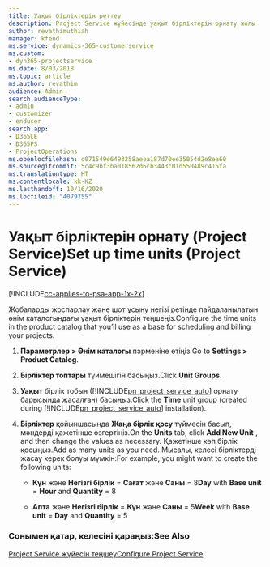 ```yaml
---
title: Уақыт бірліктерін реттеу
description: Project Service жүйесінде уақыт бірліктерін орнату жолы
author: revathimuthiah
manager: kfend
ms.service: dynamics-365-customerservice
ms.custom:
- dyn365-projectservice
ms.date: 8/03/2018
ms.topic: article
ms.author: revathim
audience: Admin
search.audienceType:
- admin
- customizer
- enduser
search.app:
- D365CE
- D365PS
- ProjectOperations
ms.openlocfilehash: d071549e6493258aeea187d70ee35054d2e8ea60
ms.sourcegitcommit: 5c4c9bf3ba018562d6cb3443c01d550489c415fa
ms.translationtype: HT
ms.contentlocale: kk-KZ
ms.lasthandoff: 10/16/2020
ms.locfileid: "4079755"
---
```

# <a name="set-up-time-units-project-service"></a><span data-ttu-id="3e69b-103">Уақыт бірліктерін орнату (Project Service)</span><span class="sxs-lookup"><span data-stu-id="3e69b-103">Set up time units (Project Service)</span></span>

[!INCLUDE[cc-applies-to-psa-app-1x-2x](../includes/cc-applies-to-psa-app-1x-2x.md)]

<span data-ttu-id="3e69b-104">Жобаларды жоспарлау және шот ұсыну негізі ретінде пайдаланылатын өнім каталогындағы уақыт бірліктерін теңшеңіз.</span><span class="sxs-lookup"><span data-stu-id="3e69b-104">Configure the time units in the product catalog that you’ll use as a base for scheduling and billing your projects.</span></span>  
  
1. <span data-ttu-id="3e69b-105">**Параметрлер > Өнім каталогы** пәрменіне өтіңіз.</span><span class="sxs-lookup"><span data-stu-id="3e69b-105">Go to **Settings > Product Catalog**.</span></span>  
  
2. <span data-ttu-id="3e69b-106">**Бірліктер топтары** түймешігін басыңыз.</span><span class="sxs-lookup"><span data-stu-id="3e69b-106">Click **Unit Groups**.</span></span>  
  
3. <span data-ttu-id="3e69b-107">**Уақыт** бірлік тобын ([!INCLUDE[pn_project_service_auto](../includes/pn-project-service-auto.md)] орнату барысында жасалған) басыңыз.</span><span class="sxs-lookup"><span data-stu-id="3e69b-107">Click the **Time** unit group (created during [!INCLUDE[pn_project_service_auto](../includes/pn-project-service-auto.md)] installation).</span></span>  
  
4. <span data-ttu-id="3e69b-108">**Бірліктер** қойыншасында **Жаңа бірлік қосу** түймесін басып, мәндерді қажетінше өзгертіңіз.</span><span class="sxs-lookup"><span data-stu-id="3e69b-108">On the **Units** tab, click **Add New Unit** , and then change the values as necessary.</span></span> <span data-ttu-id="3e69b-109">Қажетінше көп бірлік қосыңыз.</span><span class="sxs-lookup"><span data-stu-id="3e69b-109">Add as many units as you need.</span></span> <span data-ttu-id="3e69b-110">Мысалы, келесі бірліктерді жасау керек болуы мүмкін:</span><span class="sxs-lookup"><span data-stu-id="3e69b-110">For example, you might want to create the following units:</span></span>  
  
   - <span data-ttu-id="3e69b-111">**Күн** және **Негізгі бірлік** = **Сағат** және **Саны** = 8</span><span class="sxs-lookup"><span data-stu-id="3e69b-111">**Day** with **Base unit** = **Hour** and **Quantity** = 8</span></span>  
  
   - <span data-ttu-id="3e69b-112">**Апта** және **Негізгі бірлік** = **Күн** және **Саны** = 5</span><span class="sxs-lookup"><span data-stu-id="3e69b-112">**Week** with **Base unit** = **Day** and **Quantity** = 5</span></span>  
  
### <a name="see-also"></a><span data-ttu-id="3e69b-113">Сонымен қатар, келесіні қараңыз:</span><span class="sxs-lookup"><span data-stu-id="3e69b-113">See Also</span></span>  
 [<span data-ttu-id="3e69b-114">Project Service жүйесін теңшеу</span><span class="sxs-lookup"><span data-stu-id="3e69b-114">Configure Project Service</span></span>](../psa/configure.md)
